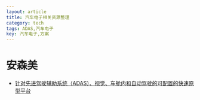 ```yaml
---
layout: article
title: 汽车电子相关资源整理
category: tech
tags: ADAS,汽车电子
key: 汽车电子,方案
---
```

# 安森美
* [针对先进驾驶辅助系统（ADAS）、视觉、车舱内和自动驾驶的可配置的快速原型平台](http://www.onsemi.cn/PowerSolutions/segment.do?method=subSolution&segmentId=Automotive&solutionId=18848&subSolutionId=18854)

